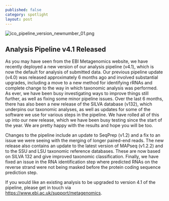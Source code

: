 ```yaml
---
published: false
category: spotlight
layout: post
---
```

![ico_pipeline_version_newnumber_01.png]({{site.baseurl}}/assets/media/images/posts/ico_pipeline_version_newnumber_01.png)
## Analysis Pipeline v4.1 Released
As you may have seen from the EBI Metagenomics website, we have recently deployed a new version of our analysis pipeline (v4.1),
which is now the default for analysis of submitted data. Our previous pipeline update (v4.0) was released approximately 6 months
ago and involved substantial upgrades, including a move to a new method for identifying rRNAs and complete change to the way in
which taxonomic analysis was performed. As ever, we have been busy investigating ways to improve things still further, as well as
fixing some minor pipeline issues. Over the last 6 months, there has also been a new release of the SILVA database (v132), which
underpins our taxonomic analyses, as well as updates for some of the software we use for various steps in the pipeline. We have
rolled all of this up into our new release, which we have been busy testing since the start of the year. We are pretty happy with
the results and hope you will be too.

Changes to the pipeline include an update to SeqPrep (v1.2) and a fix to an issue we were seeing with the merging of longer paired-end
reads. The new release also contains an update to the latest version of MAPseq (v1.2.2) and to the SSU and LSU taxonomic reference
databases. These are now based on SILVA 132 and give improved taxonomic classification. Finally, we have fixed an issue in the RNA
identification step where predicted RNAs on the reverse strand were not being masked before the protein coding sequence prediction step.

If you would like an existing analysis to be upgraded to version 4.1 of the pipeline, please get in touch via https://www.ebi.ac.uk/support/metagenomics.
